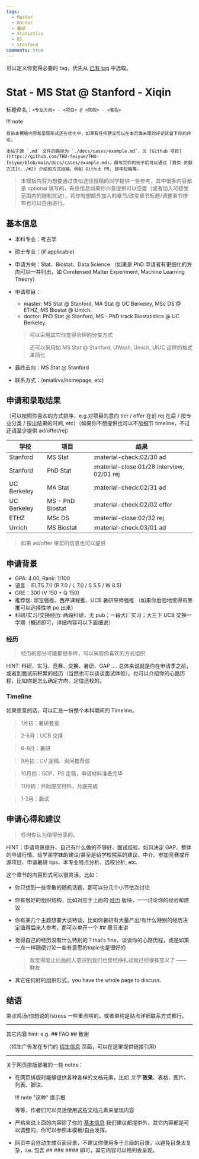 ```yaml
---
tags:
  - Master
  - Doctor
  - 暑研
  - Statistics
  - DS
  - Stanford
comments: true
---
```


可以定义你觉得必要的 tag，优先从 [已有 tag](../tags/) 中选取。

# Stat - MS Stat @ Stanford - Xiqin

标题命名：`<专业方向> - <项目> @ <院校> - <笔名>`

!!! note

    目前本模板内容和呈现形式还在优化中，如果有任何建议可以在本页面末尾的评论区留下你的评论。

    本帖子源 `.md` 文件的路径为 `./docs/cases/example.md`，见 [Github 项目](https://github.com/THU-feiyue/THU-feiyue/blob/main/docs/cases/example.md)。撰写完你的帖子后可以通过 [首页-贡献方式](../#2) 介绍的方式投稿，例如 Github PR, 邮件投稿等。

> 本模板内容为想要通过类似途径投稿的同学提供一些参考，其中很多内容都是 optional 填写的，有些信息如果你介意提供可以空置（或者加入可接受范围内的随机扰动），若你有想额外加入的章节/改变章节标题/调整章节排布也可以自由进行。


## 基本信息

- 本科专业：考古学
- 硕士专业：(if applicable)
- 申请方向：Stat、Biostat、Data Science （如果是 PhD 申请者有更细化的方向可以一并列出，如 Condensed Matter Experiment, Machine Learning Theory）
- 申请项目：
    - master: MS Stat @ Stanford, MA Stat @ UC Berkeley, MSc DS @ ETHZ, MS Biostat @ Umich.
    - doctor: PhD Stat @ Stanford, MS - PhD track Biostatistics @ UC Berkeley.

    > 可以采用其它你觉得合理的分类方式

    > 还可以采用如 MS Stat @ Stanford, UWash, Umich, UIUC 这样的格式来简化

- 最终去向：MS Stat @ Stanford
- 联系方式：(email/vx/homepage, etc)


## 申请和录取结果

（可以按照你喜欢的方式排序，e.g.对项目的意向 tier / offer 在前 rej 在后 / 按专业分类 / 按出结果的时间, etc）（如果你不想提供也可以不加细节 timeline，不过还请至少提供 ad/offer/rej）

| 学校 | 项目 | 结果 |
| ---- | ---- | ---- |
| Stanford | MS Stat | :material-check:02/30 ad |
| Stanford | PhD Stat | :material-close:01/28 interview, 02/01 rej |
| UC Berkeley | MA Stat |:material-check:02/31 ad |
| UC Berkeley | MS - PhD Biostat |:material-check:02/02 offer |
| ETHZ | MSc DS | :material-close:02/32 rej |
| Umich | MS Biostat | :material-check:03/01 ad |

> 如果 ad/offer 带奖的信息也可以提供

## 申请背景

- GPA: 4.00, Rank: 1/100
- 语言：IELTS 7.0 (R 7.0 / L 7.0 / S 5.5 / W 8.5)
- GRE：300 (V 150 + Q 150)
- 推荐信: 邱宝强推、西芹课程推、UCB 暑研导师强推 （如果你后验地觉得有黑推可以选择性地 po 出来）
- 科研/实习/交换经历: 两段科研，无 pub；一段大厂实习；大三下 UCB 交换一学期（概述即可，详细内容可以下面细说）

### 经历

> 经历的部分可能都很多样，可以采取你喜欢的方式组织

HINT: 科研、实习、竞赛、交换、暑研、GAP ….  总体来说就是你在申请季之前，或者到面试前积累的经历（当然也可以谈谈面试体验）。也可以介绍你的心路历程，比如你是怎么确定方向、定位选校的。

### Timeline

如果愿意的话，可以汇总一份整个本科期间的 Timeline。

> 1月初：暑研套瓷

> 2-6月：UCB 交换

> 6-9月：暑研

> 9月初：CV 定稿、询问推荐信

> 10月初：SOP、PS 定稿，申请材料准备完毕

> 11月初：开始提交材料，月底完成

> 1-2月：面试

## 申请心得和建议

> 任何你认为值得分享的。

HINT：申请背景提升、自己有什么做的不够好、面试经验、如何决定 GAP、整体的申请行情、给学弟学妹的建议/甚至是给学校院系的建议、中介、参加竞赛或开源项目、申请暑研 tips、本专业特点分析、选校分析, etc.

这个章节的内容形式可以很灵活，比如：

- 你只想到一些零散的随机话题，那可以分几个小节依次讨论
- 你有很好的组织结构，比如对应于上面的 [经历](#31) 版块，一一讨论你的经验和建议
- 你有某几个主题想要大谈特谈，比如你暑研有大量产出/有什么特别的经历决定值得后来人参考，那可以单开一个 ## 章节来讲
- 觉得自己的经历没有什么特别的？that’s fine，谈谈你的心路历程，或是如第一点一样随便讨论一些有意思的topic也是很好的
  > 我觉得能让后面的人意识到我们也曾经挣扎过就已经很有意义了 —— 群友

- 其它任何好的组织形式，you have the whole page to discuss.

## 结语

来点鸡汤/你想说的/stress 一些重点啥的。或者单纯是贴点详细联系方式都行。

-------------------

其它内容 hint: e.g. ## FAQ ## 致谢

（招生广告发在专门的 [招生信息](/ad/index.md) 页面，可以在这里提供链接引用）

-------------------

关于网页排版部署的一些 notes：

-   在网页排版时能够提供各种各样的文档元素，比如 *文字* **效果**、表格、图片、列表、脚注、

    !!! note "这种"
        提示框

    等等，作者们可以灵活使用这些文档元素来呈现内容

-   严格来说上面的内容除了你的 [基本信息](#1) 我们建议都提供外，其它内容都是可以调整的，你可以参照本模板/自由发挥。
-   网页中会自动生成页面目录，不建议你使用多于三级的目录，以避免目录太复杂，i.e. 包含 ## ### #### 即可，其它内容可以用列表呈现。
